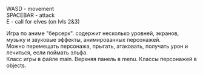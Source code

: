 WASD - movement <br>
SPACEBAR - attack <br>
E - call for elves (on lvls 2&3)

Игра по аниме "берсерк". содержит несколько уровней, экранов, музыку и звуковые эффекты, анимированных персонажей.<br>
Можно перемещать персонажа, прыгать, атаковать, получать урон и лечиться, если поймать эльфа. <br>
Класс игры в файле main. Верхняя панель в menu. Классы персонажей в objects.


